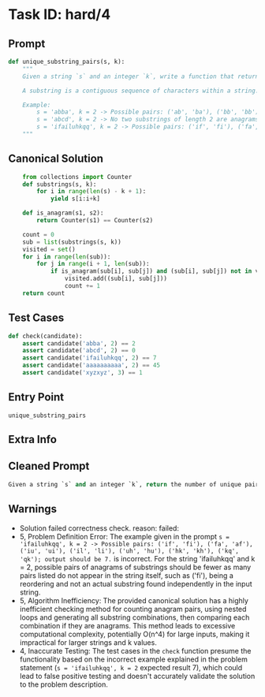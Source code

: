 # Task ID: hard/4

## Prompt

```python
def unique_substring_pairs(s, k):
    """
    Given a string `s` and an integer `k`, write a function that returns the number of unique pairs of substrings of `s` that are of length `k` and are anagrams of each other.

    A substring is a contiguous sequence of characters within a string. Anagrams are two strings that can be rearranged to form each other.

    Example:
        s = 'abba', k = 2 -> Possible pairs: ('ab', 'ba'), ('bb', 'bb'), so the output should be 2. 
        s = 'abcd', k = 2 -> No two substrings of length 2 are anagrams of each other, output should be 0.
        s = 'ifailuhkqq', k = 2 -> Possible pairs: ('if', 'fi'), ('fa', 'af'), ('iu', 'ui'), ('il', 'li'), ('uh', 'hu'), ('hk', 'kh'), ('kq', 'qk'); output should be 7.
    """

```

## Canonical Solution

```python
    from collections import Counter
    def substrings(s, k):
        for i in range(len(s) - k + 1):
            yield s[i:i+k]

    def is_anagram(s1, s2):
        return Counter(s1) == Counter(s2)

    count = 0
    sub = list(substrings(s, k))
    visited = set()
    for i in range(len(sub)):
        for j in range(i + 1, len(sub)):
            if is_anagram(sub[i], sub[j]) and (sub[i], sub[j]) not in visited and (sub[j], sub[i]) not in visited:
                visited.add((sub[i], sub[j]))
                count += 1
    return count
```

## Test Cases

```python
def check(candidate):
    assert candidate('abba', 2) == 2
    assert candidate('abcd', 2) == 0
    assert candidate('ifailuhkqq', 2) == 7
    assert candidate('aaaaaaaaaa', 2) == 45
    assert candidate('xyzxyz', 3) == 1
```

## Entry Point

`unique_substring_pairs`

## Extra Info

## Cleaned Prompt

```python
Given a string `s` and an integer `k`, return the number of unique pairs of substrings of `s` that are of length `k` and are anagrams of each other. Examples: s = 'abba', k = 2 -> 2; s = 'abcd', k = 2 -> 0; s = 'ifailuhkqq', k = 2 -> 7.
```

## Warnings

- Solution failed correctness check. reason: failed: 
- 5, Problem Definition Error: The example given in the prompt `s = 'ifailuhkqq', k = 2 -> Possible pairs: ('if', 'fi'), ('fa', 'af'), ('iu', 'ui'), ('il', 'li'), ('uh', 'hu'), ('hk', 'kh'), ('kq', 'qk'); output should be 7.` is incorrect. For the string 'ifailuhkqq' and k = 2, possible pairs of anagrams of substrings should be fewer as many pairs listed do not appear in the string itself, such as ('fi'), being a reordering and not an actual substring found independently in the input string.
- 5, Algorithm Inefficiency: The provided canonical solution has a highly inefficient checking method for counting anagram pairs, using nested loops and generating all substring combinations, then comparing each combination if they are anagrams. This method leads to excessive computational complexity, potentially O(n^4) for large inputs, making it impractical for larger strings and k values.
- 4, Inaccurate Testing: The test cases in the `check` function presume the functionality based on the incorrect example explained in the problem statement (`s = 'ifailuhkqq', k = 2` expected result 7), which could lead to false positive testing and doesn't accurately validate the solution to the problem description.

